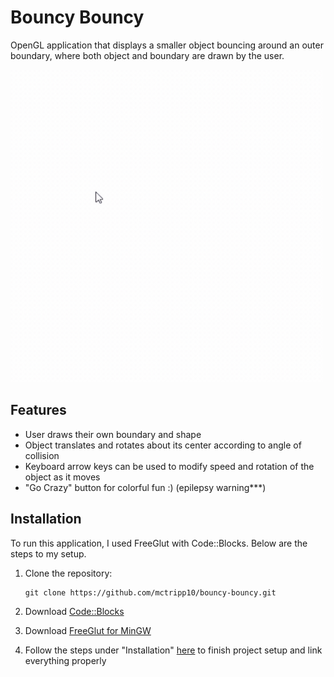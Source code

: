 # Bouncy Bouncy
OpenGL application that displays a smaller object bouncing around an outer boundary, where both object and boundary are drawn by the user. 

<img src="bouncy-bouncy-gif.gif" width="500">

## Features
- User draws their own boundary and shape
- Object translates and rotates about its center according to angle of collision
- Keyboard arrow keys can be used to modify speed and rotation of the object as it moves
- "Go Crazy" button for colorful fun :) (epilepsy warning***)

## Installation
To run this application, I used FreeGlut with Code::Blocks. Below are the steps to my setup.
1. Clone the repository:
   ```
   git clone https://github.com/mctripp10/bouncy-bouncy.git
   ```
   
2. Download [Code::Blocks](https://www.codeblocks.org/) 
3. Download [FreeGlut for MinGW](https://www.transmissionzero.co.uk/software/freeglut-devel/)
4. Follow the steps under "Installation" [here](https://wiki.codeblocks.org/index.php/Using_FreeGlut_with_Code::Blocks) to finish project setup and link everything properly
